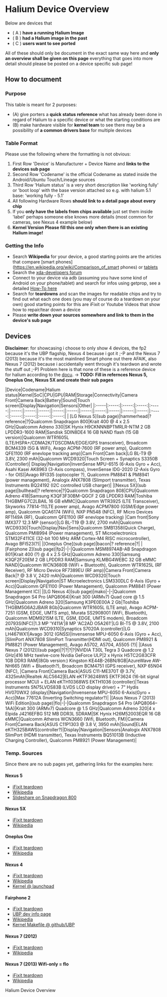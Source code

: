 # Halium Device Overview

Below are devices that
  * ( A ) **have a running Halium Image**
  * ( B ) **had a Halium image in the past**
  * ( C ) **users want to see ported**

All of these should only be document in the exact same way here and **only an overview shall be given on this page** everything that goes into more detail should please be posted on a device specific sub page!

## How to document

### Purpose
This table is meant for 2 purposes:
  * (A) give porters a **quick status reference** what has already been done in regard of Halium to a specific device or what the starting conditions are
  * (B) make hardware visible for **kernel team** to see  there may be a possibility of **a common drivers base** for multiple devices

### Table Format

Please use the following where the formatting is not obvious:

  1. First Row 'Device' is Manufacturer + Device Name and **links to the devices sub page**
  2. Second Row 'Codename' is the official Codename as stated inside the Android/Ubuntu Touch/Lineage sources
  3. Third Row  'Halium status' is a very short description like 'working fully' or 'boot loop' with the base version attached so e.g. with halium 5.1 base: 'working fully - 5.1'
  4. All following Hardware Rows **should link to a detail page about every chip**
  5. If you **only have the labels from chips available** just set them inside 'label' perhaps someone else knows more details (most common for cameras, see Nexus 4 example below)
  6. **Kernel Version Please fill this one only when there is an existing Halium image!**

### Getting the Info

  * Search **Wikipedia** for your device, a good starting points are the articles that compare [smart phones](https://en.wikipedia.org/wiki/Comparison_of_smart phones) or [tablets](https://en.wikipedia.org/wiki/Comparison_of_tablet_computers)
  * Search the [xda-developers forum](https://forum.xda-developers.com)
  * Connect to your device via adb (assuming you have some kind of Android on your phone/tablet) and search for infos using getprop, see a detailed [How-To here]()
  * Search for **teardowns** and scan the images for readable chips and try to find out what each one does (you may of course do a teardown on your own) good starting points for this are iFixit or Youtube Videos that show how to repair/tear down a device
  * Please **write down your sources somewhere and link to them in the device's sub page**


## Devices

**Disclaimer**: for showcasing i choose to only show 4 devices, the fp2 because it's the UBP flagship, Nexus 4 because i got it ;-P and the Nexus 7 (2013) because it's the most mainlined Smart phone out there AFAIK, also Nexus 7 (2012) because i accidentally went through it's teardwon and wrote the stuff out ;-P) Problem here is that none of these is a reference device for halium according to the [docu](https://halium.org/docs/Development). -> **TODO: Fill in refernces Nexus 5, Oneplus One, Nexus 5X and create their sub pages**

|Device|Codename|Halium status|Kernel|SoC|CPU|GPU|RAM|Storage|Connectivity|Camera Front|Camera Back|Battery|Sound|Touch screen|Display|Navigation|Sensors|Other|
|:-----|:-----:|:-----:|:-----:|:-----:|:-----:|:-----:|:-----:|:-----:|:-----:|:-----:|:-----:|:-----:|:-----:|:-----:|:-----:|:-----:|:-----:|:-----:|:-----:|
| [LG Nexus 5](sub page)|hammerhead|? reference|?|Qualcomm Snapdragon 800|Krait 400 @ 4 x 2.5 GHz|Qualcomm Adreno 330|SK Hynix H9CKNNNBPTMRLR-NTM 2 GB LPDDR3-1600 RAM|Sandisk SDIN8DE4 16 GB NAND flash (15 GB version)|Qualcomm WTR1605L (LTE/HSPA+/CDMA2K/TDSCDMA/EDGE/GPS transceiver), Broadcom BCM4339 (5G & WiFi), Avago ACPM-7600 (RF power amp), Qualcomm QFE1100 (RF enevlope tracking amp)|Cam Front|Cam back|LG BL-T9 @ 3.8V, 2300 mAh|Qualcomm WCD9320|Touch Screen +  Synaptics S3350B (Controller)| Display|Navigation|InvenSense MPU-6515 (6-Axis Gyro + Acc), Asahi Kasei AK8963 (3-Axis compass), InvenSense IDG-2020 (2-Axis Gyro - for OIS)|Avago RFI335 (optocopler ?), Qualcomm PM8841 & PM8941 (power management), Analogix ANX7808 (Slimport transmitter), Texas Instruments BQ24192 (I2C controlled USB charger)|
|[Nexus 5X](sub page)|bullhead|? reference|?|Qualcomm Snapdragon 808|CPU|Qualcomm Adreno 418|Samsung K3QF3F30BM-QGCF 2 GB LPDDR3 RAM|Toshiba THGBMFG7C2LBAIL 16 GB eMMC|Qualcomm WTR3925 (LTE Transceiver), Skyworks 77814-11(LTE power amp), Avago ACPM7800 (GSM/Edge power amp), Qualcomm QCA6174 (WiFi), NXP PN548 (NFC), RF Micro Devices RF1149A (RF), Qualcomm QFE1100 (RF enevlope tracking) |Cam front|Sony IMX377 12.3 MP (sensor)|LG BL-T19 @ 3.8V, 2700 mAh|Qualcomm WCD9330|Touch|Display|Nav|Sens|Qualcomm SMB1358(Quick Charge), Qualcomm PMI8994 (Power management), ST Microelectronics STM32F411CE (32-bit 100 MHz ARM Cortex-M4 RISC microcontroller), Avago BFI523(?)|
|[Oneplus One](sub page)|bacon|? reference|?|
|[Fairphone 2](sub page)|fp2|-|-|Qualcomm MSM8974AB-AB Snapdragon 801|Krait 400 (?) @ 4 x 2.5 GHz|Qualcomm Adreno 330|Samsung K3QF2F20EM 2 GB LPDDR3 RAM|Samsung KLMBG4WEBC 32 GB eMMC NAND|Qualcomm WCN3680B (WiFi + Bluetooth), Qualcomm WTR1625L (RF Receiver), RF Micro Device RF7389EU (RF amp)|Camera Front|Camera Back|? @ 3.8 V, 2420 mAh|Qualcomm WCD9320|Touch screen|Display|Navigation|ST Microelectronics LSM330DLC 6-Axis (Gyro + Acc)|Qualcomm QFE1100 (Power Management), Qualcomm PM8841 (Power Management IC)|
|[LG Nexus 4](sub page)|mako|-|-|Qualcomm Snapdragon S4 Pro (APQ8064)|Krait 300 (ARMv7) Quad core @ 1.5 GHz|Qualcomm Adreno 320|Samsung K3PE0E00A 2 Gb|Toshiba THGBM5G6A2JBAIR 8Gb|Qualcomm WTR1605L (LTE amp), Avago ACPM-7251 (GSM, EDGE, UMTS amp), Murata SS2908001 (WiFi, Bluetooth), Qualcomm MDM9215M (LTE, GSM, EDGE, UMTS modem), Broadcom 20793S(NFC)|1.3 MP 'Y411A'|8 MP 'AC2AD O5A261'|LG Bl-T5 @ 3.8V, 2100 mAh|Qualcomm WCD9310|Synaptics S7020A (controller)|LG LH467WX1|Avago 3012 (GNSS)|Invensense MPU-6050 6-Axis (Gyro + Acc), |SlimPort ANX7808 SlimPort Transmitter(HDMI out), Qualcomm PM8921 & PM8821 (Power Management), Avago A5702, A5704, A5505 (?)| 
|[Asus Nexus 7 (2012)](sub page)|?|?|?|?|NVIDIA T30L Tegra 3 Quadcore @ 1.2 GHz|416 MHz twelve-core Nvidia GeForce ULP|2 x Hynix H5TC2G83CFR 1GB DDR3 RAM|(8Gb version:) Kingston KE44B-26BN/8GB|AzureWave AW-NH665 (Wifi + Bluetooth?), Broadcom BCM4751 (GPS receiver), NXP 65N04 (NFC), |Camera Front|Camera Back|ASUS C11-ME370T @ 3.7V, 4325mAh|Realtek ALC5642|ELAN eKTF36248WS EKTF3624 (16-bit signal processor MCU) + ELAN eKTH10368WS EKTH1036 (controller)|Texas Instruments SN75LVDS83B (LVDS LCD display driver) + 7" Hydis HV070WX2 (display)|Navigation|Invensense MPU-6050 6-Axis(Gyro + Acc)|Max 77612A (Inverting Switching regulator?)|
|[Asus Nexus 7 (2013) WiFi Edition](sub page)|flo|-|-|Qualcomm Snapdragon S4 Pro (APQ8064–1AA)|Krait 300 (ARMv7) Quadcore @ 1.5 GHz|Qualcomm Adreno 320|4 x Elpida J4216EFBG 512 MB DDR3L SDRAM|SK Hynix H26M52003EQR 16 GB eMMC|Qualcomm Atheros WCN3660 (Wifi, Bluetooth, FM)|Camera Front|Camera Back|ASUS C11P1303 @ 3.8 V, 3950 mAh|Sound|ELAN eKTH325BAWS(controller?)|Display|Navigation|Sensors|Analogix ANX7808 SlimPort (HDMI transmitter), Texas Instruments BQ51013B (Inductive Charging Controller), Qualcomm PM8921 (Power Management)|


### Temp. Sources

Since there are no sub pages yet, gathering links for the examples here:

#### Nexus 5
  * [iFixit teardown](https://de.ifixit.com/Teardown/Nexus+5+Teardown/19016)
  * [Wikipedia](https://en.wikipedia.org/wiki/Nexus_5)
  * [Slideshare on Snapdragon 800](https://de.slideshare.net/jjwu6266/qualcomm-snapdragon-800-mobile-device)


#### Nexus 5X
  * [iFixit teardown](https://de.ifixit.com/Teardown/Nexus+5X+Teardown/51318)
  * [Wikipedia](https://en.wikipedia.org/wiki/Nexus_5X)


#### Oneplus One
  * [iFixit teardown](https://de.ifixit.com/Teardown/OnePlus+One+Teardown/26484)
  * [Wikipedia](https://en.wikipedia.org/wiki/OnePlus_One)


#### Nexus 4
  * [iFixit teardown](https://www.ifixit.com/Teardown/Nexus+4+Teardown/11781)
  * [Wikipedia](https://en.wikipedia.org/wiki/Nexus_4)
  * [Kernel @ launchpad](https://launchpad.net/ubuntu/+source/linux-mako)

  
#### Fairphone 2
  * [iFixit teardown](https://www.ifixit.com/Teardown/Fairphone+2+Teardown/52523)
  * [UBP dev info page](https://wiki.ubports.com/wiki/Fairphone-2-Developer-Information)
  * [Wikipedia](https://en.wikipedia.org/wiki/Fairphone_2)
  * [Kernel Makefile @ github/UBP](https://github.com/ubports/android_kernel_fairphone_fp2/blob/fp2-sibon/Makefile)

#### Nexus 7 (2012)
  * [iFixit teardown](https://www.ifixit.com/Teardown/Nexus+7+Teardown/9623)
  * [Wikipedia](https://en.wikipedia.org/wiki/Nexus_7_(2012))

#### Nexus 7 (2013) Wifi-only = flo
  * [iFixit teardown](https://www.ifixit.com/Teardown/Nexus+7+2nd+Generation+Teardown/16072)
  * [Wikipedia](https://en.wikipedia.org/wiki/Nexus_7_(2013))

Halium Device Overview